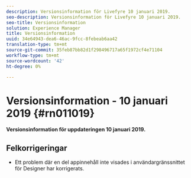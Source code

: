 ```yaml
---
description: Versionsinformation för Livefyre 10 januari 2019.
seo-description: Versionsinformation för Livefyre 10 januari 2019.
seo-title: Versionsinformation
solution: Experience Manager
title: Versionsinformation
uuid: 34e64943-dea6-46ac-9fcc-8febeab6aa42
translation-type: tm+mt
source-git-commit: 35feb87bb82d1f298496717a65f1972cf4e71104
workflow-type: tm+mt
source-wordcount: '42'
ht-degree: 0%

---
```



# Versionsinformation - 10 januari 2019 {#rn011019}

**Versionsinformation för uppdateringen 10 januari 2019.**

## Felkorrigeringar

* Ett problem där en del appinnehåll inte visades i användargränssnittet för Designer har korrigerats.
